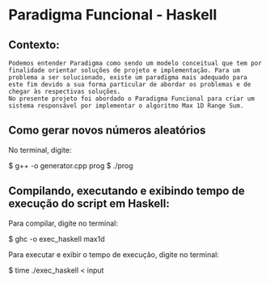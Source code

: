 # Paradigma Funcional - Haskell

## Contexto:
	Podemos entender Paradigma como sendo um modelo conceitual que tem por finalidade orientar soluções de projeto e implementação. Para um problema a ser solucionado, existe um paradigma mais adequado para este fim devido a sua forma particular de abordar os problemas e de chegar às respectivas soluções.
	No presente projeto foi abordado o Paradigma Funcional para criar um sistema responsável por implementar o algoritmo Max 1D Range Sum. 

## Como gerar novos números aleatórios

No terminal, digite:

$ g++ -o generator.cpp prog
$ ./prog

## Compilando, executando e exibindo tempo de execução do script em Haskell:

Para compilar, digite no terminal:

$ ghc -o exec_haskell max1d

Para executar e exibir o tempo de execução, digite no terminal:

$ time ./exec_haskell < input



